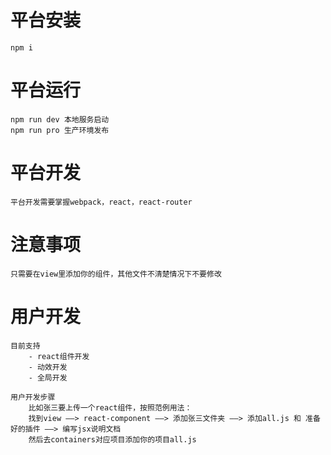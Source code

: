 
# 平台安装
    npm i

# 平台运行
    npm run dev 本地服务启动
    npm run pro 生产环境发布

# 平台开发
    平台开发需要掌握webpack，react，react-router

# 注意事项
    只需要在view里添加你的组件，其他文件不清楚情况下不要修改

# 用户开发
    目前支持
        - react组件开发
        - 动效开发
        - 全局开发
    
    用户开发步骤
        比如张三要上传一个react组件，按照范例用法：
        找到view ——> react-component ——> 添加张三文件夹 ——> 添加all.js 和 准备好的插件 ——> 编写jsx说明文档
        然后去containers对应项目添加你的项目all.js

